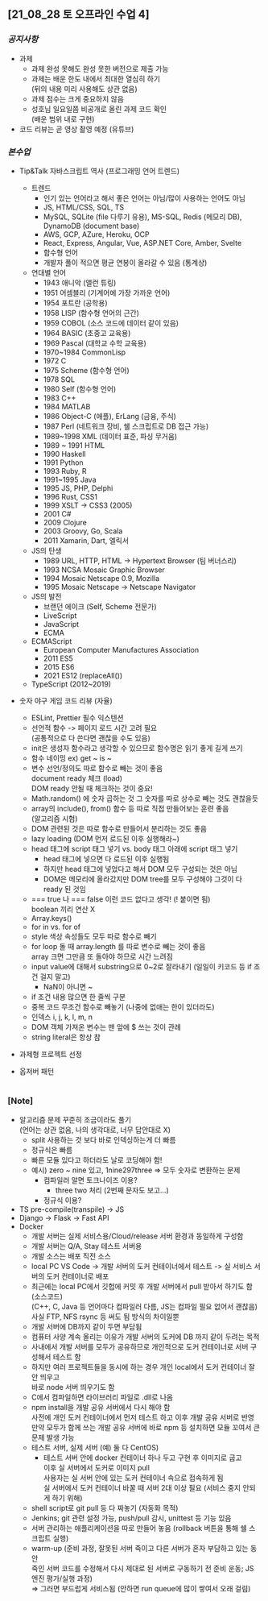 ## [21_08_28 토 오프라인 수업 4]

### _공지사항_

- 과제
  - 과제 완성 못해도 완성 못한 버전으로 제출 가능
  - 과제는 배운 한도 내에서 최대한 열심히 하기 <br/>
    (뒤의 내용 미리 사용해도 상관 없음)
  - 과제 점수는 크게 중요하지 않음
  - 성호님 일요일쯤 비공개로 올린 과제 코드 확인 <br/>
    (배운 범위 내로 구현)
- 코드 리뷰는 곧 영상 촬영 예정 (유튜브)

### _본수업_

- Tip&Talk 자바스크립트 역사 (프로그래밍 언어 트렌드)

  - 트렌드
    - 인기 있는 언어라고 해서 좋은 언어는 아님/많이 사용하는 언어도 아님
    - JS, HTML/CSS, SQL, TS
    - MySQL, SQLite (file 다루기 유용), MS-SQL, Redis (메모리 DB), DynamoDB (document base)
    - AWS, GCP, AZure, Heroku, OCP
    - React, Express, Angular, Vue, ASP.NET Core, Amber, Svelte
    - 함수형 언어
    - 개발자 풀이 적으면 평균 연봉이 올라갈 수 있음 (통계상)
  - 연대별 언어
    - 1943 애니악 (앨런 튜링)
    - 1951 어셈블리 (기계어에 가장 가까운 언어)
    - 1954 포트란 (공학용)
    - 1958 LISP (함수형 언어의 근간)
    - 1959 COBOL (소스 코드에 데이터 같이 있음)
    - 1964 BASIC (초중고 교육용)
    - 1969 Pascal (대학교 수학 교육용)
    - 1970~1984 CommonLisp
    - 1972 C
    - 1975 Scheme (함수형 언어)
    - 1978 SQL
    - 1980 Self (함수형 언어)
    - 1983 C++
    - 1984 MATLAB
    - 1986 Object-C (애플), ErLang (금융, 주식)
    - 1987 Perl (네트워크 장비, 쉘 스크립트로 DB 접근 가능)
    - 1989~1998 XML (데이터 표준, 파싱 무거움)
    - 1989 ~ 1991 HTML
    - 1990 Haskell
    - 1991 Python
    - 1993 Ruby, R
    - 1991~1995 Java
    - 1995 JS, PHP, Delphi
    - 1996 Rust, CSS1
    - 1999 XSLT -> CSS3 (2005)
    - 2001 C#
    - 2009 Clojure
    - 2003 Groovy, Go, Scala
    - 2011 Xamarin, Dart, 엘릭서
  - JS의 탄생
    - 1989 URL, HTTP, HTML -> Hypertext Browser (팀 버너스리)
    - 1993 NCSA Mosaic Graphic Browser
    - 1994 Mosaic Netscape 0.9, Mozilla
    - 1995 Mosaic Netscape -> Netscape Navigator
  - JS의 발전
    - 브랜던 에이크 (Self, Scheme 전문가)
    - LiveScript
    - JavaScript
    - ECMA
  - ECMAScript
    - European Computer Manufactures Association
    - 2011 ES5
    - 2015 ES6
    - 2021 ES12 (replaceAll())
  - TypeScript (2012~2019)

- 숫자 야구 게임 코드 리뷰 (자율)

  - ESLint, Prettier 필수 익스텐션
  - 선언적 함수 -> 페이지 로드 시간 고려 필요 <br/>
    (공통적으로 다 쓴다면 괜찮을 수도 있음)
  - init은 생성자 함수라고 생각할 수 있으므로 함수명은 읽기 좋게 길게 쓰기
  - 함수 네이밍 ex) get ~ is ~
  - 변수 선언/정의도 따로 함수로 빼는 것이 좋음 <br/>
    document ready 체크 (load) <br/>
    DOM ready 안될 때 체크하는 것이 중요!
  - Math.random() 에 숫자 곱하는 것 그 숫자를 따로 상수로 빼는 것도 괜찮을듯
  - array의 include(), from() 함수 등 따로 직접 만들어보는 훈련 좋음 <br/>
    (알고리즘 시험)
  - DOM 관련된 것은 따로 함수로 만들어서 분리하는 것도 좋음
  - lazy loading (DOM 먼저 로드된 이후 실행해라~)
  - head 태그에 script 태그 넣기 vs. body 태그 아래에 script 태그 넣기
    - head 태그에 넣으면 다 로드된 이후 실행됨
    - 하지만 head 태그에 넣었다고 해서 DOM 모두 구성되는 것은 아님
    - DOM은 메모리에 올라갔지만 DOM tree를 모두 구성해야 그것이 다 ready 된 것임
  - === true 나 === false 이런 코드 없다고 생각! (! 붙이면 됨) <br/>
    boolean 끼리 연산 X
  - Array.keys()
  - for in vs. for of
  - style 색상 속성들도 모두 따로 함수로 빼기
  - for loop 돌 때 array.length 를 따로 변수로 빼는 것이 좋음 <br/>
    array 크면 그만큼 또 돌아야 하므로 시간 느려짐
  - input value에 대해서 substring으로 0~2로 잘라내기 (일일이 키코드 등 if 조건 걸지 말고)<br/>
    - NaN이 아니면 ~
  - if 조건 내용 많으면 한 줄씩 구분
  - 중복 코드 무조건 함수로 빼놓기 (나중에 없애는 한이 있더라도)
  - 인덱스 i, j, k, l, m, n
  - DOM 객체 가져온 변수는 맨 앞에 $ 쓰는 것이 관례
  - string literal은 항상 참

- 과제형 프로젝트 선정

- 옵저버 패턴

#

### [Note]

- 알고리즘 문제 꾸준히 조금이라도 풀기 <br/>
  (언어는 상관 없음, 나의 생각대로, 너무 답안대로 X)
  - split 사용하는 것 보다 바로 인덱싱하는게 더 빠름
  - 정규식은 빠름
  - 빠른 모듈 있다고 하더라도 날로 코딩해야 함!
  - 예시) zero ~ nine 있고, 1nine297three => 모두 숫자로 변환하는 문제
    - 컴파일러 알면 토크나이즈 이용?
      - three two 처리 (2번째 문자도 보고...)
    - 정규식 이용?
- TS pre-compile(transpile) -> JS
- Django -> Flask -> Fast API
- Docker
  - 개발 서버는 실제 서비스용/Cloud/release 서버 환경과 동일하게 구성함
  - 개발 서버는 Q/A, Stay 테스트 서버용
  - 개발 소스는 배포 직전 소스
  - local PC VS Code -> 개발 서버의 도커 컨테이너에서 테스트 -> 실 서비스 서버의 도커 컨테이너로 배포
  - 최근에는 local PC에서 깃헙에 커밋 후 개발 서버에서 pull 받아서 하기도 함 (소스코드) <br/>
    (C++, C, Java 등 언어마다 컴파일러 다름, JS는 컴파일 필요 없어서 괜찮음) <br/>
    사실 FTP, NFS rsync 등 써도 됨 방식의 차이일뿐
  - 개발 서버에 DB까지 같이 두면 부담됨
  - 컴퓨터 사양 계속 올리는 이유가 개발 서버의 도커에 DB 까지 같이 두려는 목적
  - 사내에서 개발 서버를 모두가 공유하므로 개인적으로 도커 컨테이너로 서버 구성해서 테스트 함
  - 하지만 여러 프로젝트들을 동시에 하는 경우 개인 local에서 도커 컨테이너 잘 안 띄우고 <br/>
    바로 node 서버 띄우기도 함
  - C에서 컴파일하면 라이브러리 파일로 .dll로 나옴
  - npm install을 개발 공유 서버에서 다시 해야 함 <br/>
    사전에 개인 도커 컨테이너에서 먼저 테스트 하고 이후 개발 공유 서버로 반영 <br/>
    만약 모두가 함께 쓰는 개발 공유 서버에 바로 npm 등 설치하면 모듈 꼬여서 큰 문제 발생 가능
  - 테스트 서버, 실제 서버 (예) 둘 다 CentOS)
    - 테스트 서버 안에 docker 컨테이너 하나 두고 구현 후 이미지로 굽고 <br/>
      이후 실 서버에서 도커로 이미지 pull <br/>
      사용자는 실 서버 안에 있는 도커 컨테이너 속으로 접속하게 됨 <br/>
      실 서버에서 도커 컨테이너 바꿀 때 서버 2대 이상 필요 (서비스 중지 안되게 하기 위해)
  - shell script로 git pull 등 다 짜놓기 (자동화 목적)
  - Jenkins; git 관련 설정 가능, push/pull 감시, unittest 등 기능 있음
  - 서버 관리하는 애플리케이션을 따로 만들어 놓음 (rollback 버튼을 통해 쉘 스크립트 실행)
  - warm-up (준비 과정, 잘못된 서버 죽이고 다른 서버가 혼자 부담하고 있는 동안 <br/>
    죽인 서버 코드를 수정해서 다시 제대로 된 서버로 구동하기 전 준비 운동; JS 엔진 평가/실행 과정) <br/>
    => 그러면 부드럽게 서비스됨 (안하면 run queue에 많이 쌓여서 오래 걸림)

